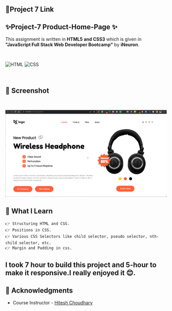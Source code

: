 ## 🔗Project 7 Link

## ✨Project-7 Product-Home-Page ✨

This assignment is written in **HTML5 and CSS3** which is given in **"JavaScript Full Stack Web Developer Bootcamp"** by **iNeuron**.

<br>

![HTML](https://img.shields.io/badge/html5%20-%23E34F26.svg?&style=for-the-badge&logo=html5&logoColor=white) ![CSS](https://img.shields.io/badge/css3%20-%231572B6.svg?&style=for-the-badge&logo=css3&logoColor=white)

<br>

## 📌 Screenshot

<br>

![Screenshot](./screenshots/project-7.png "Template Screenshot")

## 📌 What I Learn

    👉 Structuring HTML and CSS.
    👉 Positions in CSS.
    👉 Various CSS Selectors like child selector, pseudo selector, nth-child selector, etc.
    👉 Margin and Padding in css.

## I took 7 hour to build this project and 5-hour to make it responsive.I really enjoyed it 😊.

## 📌 Acknowledgments

- Course Instructor - [Hitesh Choudhary](https://github.com/hiteshchoudhary)
